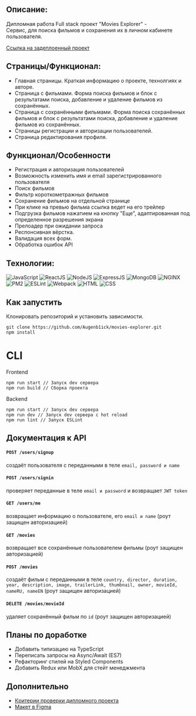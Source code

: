 ## Описание:

Дипломная работа Full stack проект "Movies Explorer" -<br />
Сервис, для поиска фильмов и сохранения их в личном кабинете пользователя.

[Cсылка на задеплоенный проект](https://movies-explorer-pro.nomoreparties.co/)

## Страницы/Функционал:

- Главная страницы. Краткая информацию о проекте, технолгиях и авторе.
- Страница с фильмами. Форма поиска фильмов и блок с результатами поиска, добавление и удаление фильмов из сохранённых.
- Страница с сохранёнными фильмами. Форма поиска сохранённых фильмов и блок с результатами поиска, добавление и удаление фильмов из сохранённых.
- Страницы регистрации и авторизации пользователей.
- Страница редактирования профиля.

## Функционал/Особенности

- Регистрация и авторизация пользователей
- Возможность изменить имя и email зарегистрированного пользователя
- Поиск фильмов
- Фильтр короткометражных фильмов
- Сохранение фильмов на отдельной странице
- При клике на превью фильма ссылка ведет на его трейлер
- Подгрузка фильмов нажатием на кнопку "Еще", адаптированная под определенное разрешения экрана
- Прелоадер при ожидании запроса
- Респонсивная вёрстка.
- Валидация всех форм.
- Обработка ошибок API

## Технологии:

![JavaScript](https://img.shields.io/badge/-JavaScript-000?style=for-the-badge&logo=javascript)
![ReactJS](https://img.shields.io/badge/-React-000?style=for-the-badge&logo=react)
![NodeJS](https://img.shields.io/badge/-node.js-000?style=for-the-badge&logo=node.js)
![ExpressJS](https://img.shields.io/badge/-express.js-000?style=for-the-badge&logo=express)
![MongoDB](https://img.shields.io/badge/-MongoDB-000?style=for-the-badge&logo=mongodb)
![NGINX](https://img.shields.io/badge/-nginx-000?style=for-the-badge&logo=nginx)
![PM2](https://img.shields.io/badge/-pm2-000?style=for-the-badge&logo=pm2)
![ESLint](https://img.shields.io/badge/-eslint-000?style=for-the-badge&logo=eslint)
![Webpack](https://img.shields.io/badge/-webpack-000?style=for-the-badge&logo=webpack)
![HTML](https://img.shields.io/badge/-HTML-000?style=for-the-badge&logo=html5)
![CSS](https://img.shields.io/badge/-CSS-000?style=for-the-badge&logo=css3)

## Как запустить

Клонировать репозиторий и установить зависимости.

```
git clone https://github.com/Augenb1ick/movies-explorer.git
npm install
```

# CLI

Frontend

```
npm run start // Запуск dev сервера
npm run build // Сборка проекта
```

Backend

```
npm run start // Запуск dev сервера
npm run dev // Запуск dev сервера с hot reload
npm run lint // Запуск ESLint
```

## Документация к API

#### `POST /users/signup`

cоздаёт пользователя с переданными в теле `email, password и name`

#### `POST /users/signin`

проверяет переданные в теле `email и password` и возвращает `JWT token`

#### `GET /users/me`

возвращает информацию о пользователе, его `email и name` (роут защищен авторизацией)

#### `GET /movies`

возвращает все сохранённые пользователем фильмы (роут защищен авторизацией)

#### `POST /movies`

создаёт фильм с переданными в теле `country,
director,
duration,
year,
description,
image,
trailerLink,
thumbnail,
owner,
movieId,
nameRU,
nameEN` (роут защищен авторизацией)

#### `DELETE /movies/movieId`

удаляет сохранённый фильм по `id` (роут защищен авторизацией)

## Планы по доработке

- Добавить типизацию на TypeScript
- Переписать запросы на Async/Await (ES7)
- Рефакторинг стилей на Styled Components
- Добавить Redux или MobX для стейт менеджмента

## Дополнительно

- [Критерии проверки дипломного проекта](https://code.s3.yandex.net/web-developer/static/new-program/web-diploma-criteria-2.0/index.html)
- [Макет в Figma](https://www.figma.com/file/6FMWkB94wE7KTkcCgUXtnC/light-1?type=design&node-id=1-6015&mode=design)

